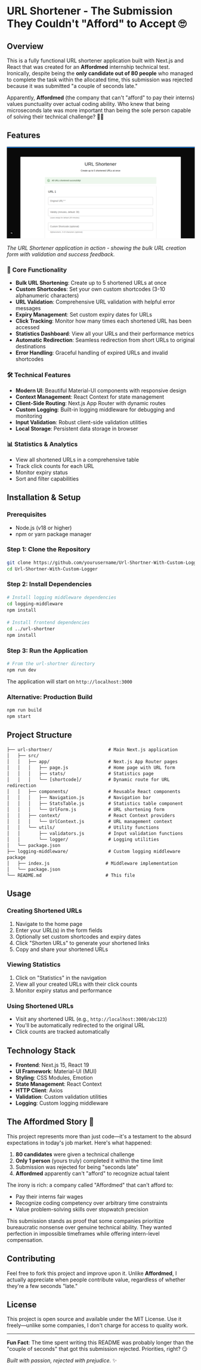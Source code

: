 # URL Shortener - The Submission They Couldn't "Afford" to Accept 🙄

## Overview

This is a fully functional URL shortener application built with Next.js and React that was created for an **Affordmed** internship technical test. Ironically, despite being the **only candidate out of 80 people** who managed to complete the task within the allocated time, this submission was rejected because it was submitted "a couple of seconds late."

Apparently, **Affordmed** (the company that can't "afford" to pay their interns) values punctuality over actual coding ability. Who knew that being microseconds late was more important than being the sole person capable of solving their technical challenge? 🤷‍♂️

## Features

![URL Shortener Application](url-shortner/demo-screenshot.png)

_The URL Shortener application in action - showing the bulk URL creation form with validation and success feedback._

### 🚀 Core Functionality

- **Bulk URL Shortening**: Create up to 5 shortened URLs at once
- **Custom Shortcodes**: Set your own custom shortcodes (3-10 alphanumeric characters)
- **URL Validation**: Comprehensive URL validation with helpful error messages
- **Expiry Management**: Set custom expiry dates for URLs
- **Click Tracking**: Monitor how many times each shortened URL has been accessed
- **Statistics Dashboard**: View all your URLs and their performance metrics
- **Automatic Redirection**: Seamless redirection from short URLs to original destinations
- **Error Handling**: Graceful handling of expired URLs and invalid shortcodes

### 🛠 Technical Features

- **Modern UI**: Beautiful Material-UI components with responsive design
- **Context Management**: React Context for state management
- **Client-Side Routing**: Next.js App Router with dynamic routes
- **Custom Logging**: Built-in logging middleware for debugging and monitoring
- **Input Validation**: Robust client-side validation utilities
- **Local Storage**: Persistent data storage in browser

### 📊 Statistics & Analytics

- View all shortened URLs in a comprehensive table
- Track click counts for each URL
- Monitor expiry status
- Sort and filter capabilities

## Installation & Setup

### Prerequisites

- Node.js (v18 or higher)
- npm or yarn package manager

### Step 1: Clone the Repository

```bash
git clone https://github.com/yourusername/Url-Shortner-With-Custom-Logger.git
cd Url-Shortner-With-Custom-Logger
```

### Step 2: Install Dependencies

```bash
# Install logging middleware dependencies
cd logging-middleware
npm install

# Install frontend dependencies
cd ../url-shortner
npm install
```

### Step 3: Run the Application

```bash
# From the url-shortner directory
npm run dev
```

The application will start on `http://localhost:3000`

### Alternative: Production Build

```bash
npm run build
npm start
```

## Project Structure

```
├── url-shortner/                     # Main Next.js application
│   ├── src/
│   │   ├── app/                      # Next.js App Router pages
│   │   │   ├── page.js               # Home page with URL form
│   │   │   ├── stats/                # Statistics page
│   │   │   └── [shortcode]/          # Dynamic route for URL redirection
│   │   ├── components/               # Reusable React components
│   │   │   ├── Navigation.js         # Navigation bar
│   │   │   ├── StatsTable.js         # Statistics table component
│   │   │   └── UrlForm.js            # URL shortening form
│   │   ├── context/                  # React Context providers
│   │   │   └── UrlContext.js         # URL management context
│   │   └── utils/                    # Utility functions
│   │       ├── validators.js         # Input validation functions
│   │       └── logger/               # Logging utilities
│   └── package.json
├── logging-middleware/               # Custom logging middleware package
│   ├── index.js                     # Middleware implementation
│   └── package.json
└── README.md                        # This file
```

## Usage

### Creating Shortened URLs

1. Navigate to the home page
2. Enter your URL(s) in the form fields
3. Optionally set custom shortcodes and expiry dates
4. Click "Shorten URLs" to generate your shortened links
5. Copy and share your shortened URLs

### Viewing Statistics

1. Click on "Statistics" in the navigation
2. View all your created URLs with their click counts
3. Monitor expiry status and performance

### Using Shortened URLs

- Visit any shortened URL (e.g., `http://localhost:3000/abc123`)
- You'll be automatically redirected to the original URL
- Click counts are tracked automatically

## Technology Stack

- **Frontend**: Next.js 15, React 19
- **UI Framework**: Material-UI (MUI)
- **Styling**: CSS Modules, Emotion
- **State Management**: React Context
- **HTTP Client**: Axios
- **Validation**: Custom validation utilities
- **Logging**: Custom logging middleware

## The Affordmed Story 📖

This project represents more than just code—it's a testament to the absurd expectations in today's job market. Here's what happened:

1. **80 candidates** were given a technical challenge
2. **Only 1 person** (yours truly) completed it within the time limit
3. Submission was rejected for being "seconds late"
4. **Affordmed** apparently can't "afford" to recognize actual talent

The irony is rich: a company called "Affordmed" that can't afford to:

- Pay their interns fair wages
- Recognize coding competency over arbitrary time constraints
- Value problem-solving skills over stopwatch precision

This submission stands as proof that some companies prioritize bureaucratic nonsense over genuine technical ability. They wanted perfection in impossible timeframes while offering intern-level compensation.

## Contributing

Feel free to fork this project and improve upon it. Unlike **Affordmed**, I actually appreciate when people contribute value, regardless of whether they're a few seconds "late."

## License

This project is open source and available under the MIT License. Use it freely—unlike some companies, I don't charge for access to quality work.

---

**Fun Fact**: The time spent writing this README was probably longer than the "couple of seconds" that got this submission rejected. Priorities, right? 😏

_Built with passion, rejected with prejudice._ ✨

